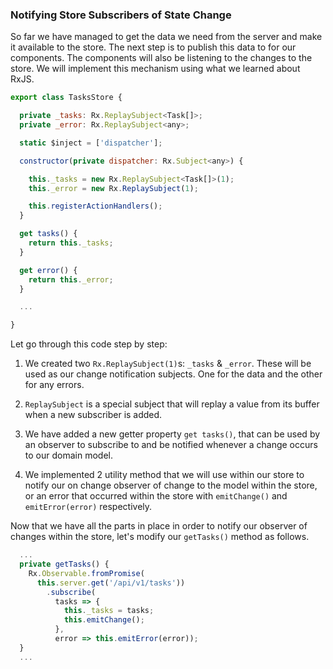 ### Notifying Store Subscribers of State Change

So far we have managed to get the data we need from the server and make it available to the store. The next step is to publish this data to for our components. The components will also be listening to the changes to the store. We will implement this mechanism using what we learned about RxJS.

```javascript
export class TasksStore {

  private _tasks: Rx.ReplaySubject<Task[]>;
  private _error: Rx.ReplaySubject<any>;

  static $inject = ['dispatcher'];

  constructor(private dispatcher: Rx.Subject<any>) {

    this._tasks = new Rx.ReplaySubject<Task[]>(1);
    this._error = new Rx.ReplaySubject(1);

    this.registerActionHandlers();
  }

  get tasks() {
    return this._tasks;
  }

  get error() {
    return this._error;
  }

  ...

}
```


Let go through this code step by step:

1. We created two `Rx.ReplaySubject(1)`s: `_tasks` & `_error`. These will be used as our change notification subjects. One for the data and the other for any errors.

2. `ReplaySubject` is a special subject that will replay a value from its buffer when a new subscriber is added.

3. We have added a new getter property `get tasks()`, that can be used by an observer to subscribe to and be notified whenever a change occurs to our domain model.

3. We implemented 2 utility method that we will use within our store to notify our on change observer of change to the model within the store, or an error that occurred within the store with `emitChange()` and `emitError(error)` respectively.

Now that we have all the parts in place in order to notify our observer of changes within the store, let's modify our `getTasks()` method as follows.

```javascript
  ...
  private getTasks() {
    Rx.Observable.fromPromise(
      this.server.get('/api/v1/tasks'))
        .subscribe(
          tasks => {
            this._tasks = tasks;
            this.emitChange();
          },
          error => this.emitError(error));
  }
  ...
```
